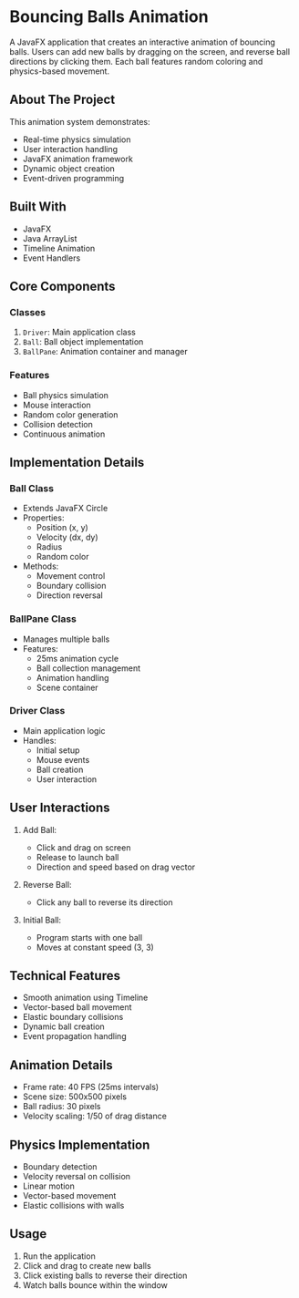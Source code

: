 # Bouncing Balls Animation

A JavaFX application that creates an interactive animation of bouncing balls. Users can add new balls by dragging on the screen, and reverse ball directions by clicking them. Each ball features random coloring and physics-based movement.

## About The Project

This animation system demonstrates:
- Real-time physics simulation
- User interaction handling
- JavaFX animation framework
- Dynamic object creation
- Event-driven programming

## Built With

- JavaFX
- Java ArrayList
- Timeline Animation
- Event Handlers

## Core Components

### Classes
1. `Driver`: Main application class
2. `Ball`: Ball object implementation
3. `BallPane`: Animation container and manager

### Features
- Ball physics simulation
- Mouse interaction
- Random color generation
- Collision detection
- Continuous animation

## Implementation Details

### Ball Class
- Extends JavaFX Circle
- Properties:
  - Position (x, y)
  - Velocity (dx, dy)
  - Radius
  - Random color
- Methods:
  - Movement control
  - Boundary collision
  - Direction reversal

### BallPane Class
- Manages multiple balls
- Features:
  - 25ms animation cycle
  - Ball collection management
  - Animation handling
  - Scene container

### Driver Class
- Main application logic
- Handles:
  - Initial setup
  - Mouse events
  - Ball creation
  - User interaction

## User Interactions

1. Add Ball:
   - Click and drag on screen
   - Release to launch ball
   - Direction and speed based on drag vector

2. Reverse Ball:
   - Click any ball to reverse its direction

3. Initial Ball:
   - Program starts with one ball
   - Moves at constant speed (3, 3)

## Technical Features

- Smooth animation using Timeline
- Vector-based ball movement
- Elastic boundary collisions
- Dynamic ball creation
- Event propagation handling

## Animation Details

- Frame rate: 40 FPS (25ms intervals)
- Scene size: 500x500 pixels
- Ball radius: 30 pixels
- Velocity scaling: 1/50 of drag distance

## Physics Implementation

- Boundary detection
- Velocity reversal on collision
- Linear motion
- Vector-based movement
- Elastic collisions with walls

## Usage

1. Run the application
2. Click and drag to create new balls
3. Click existing balls to reverse their direction
4. Watch balls bounce within the window
